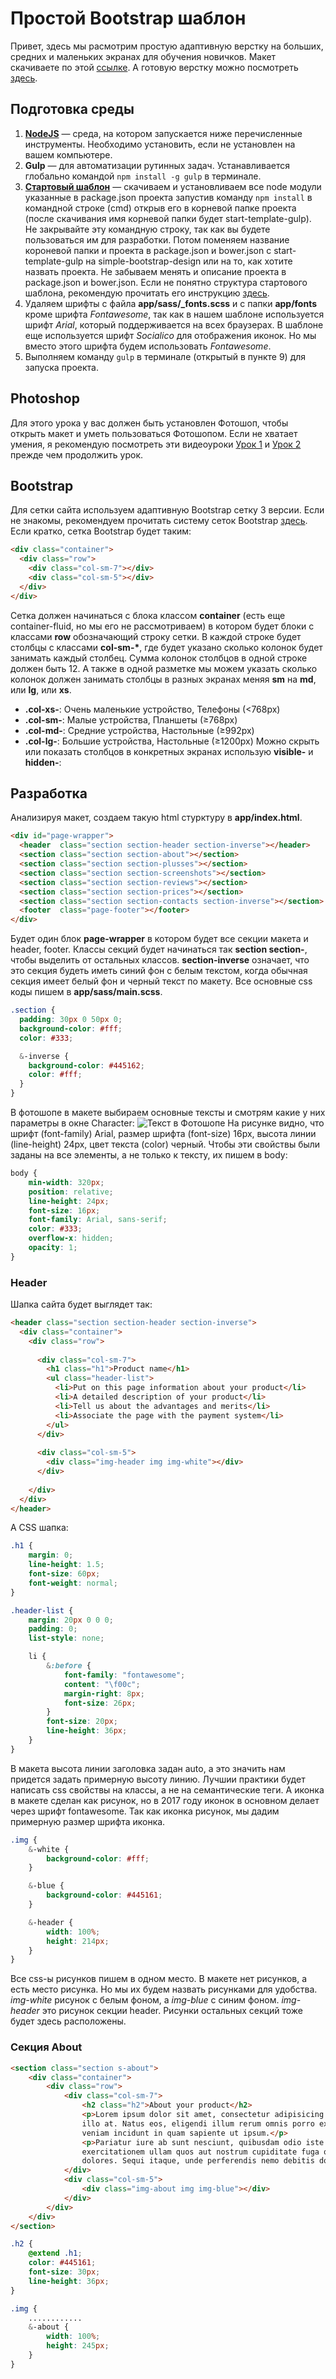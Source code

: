 # Простой Bootstrap шаблон

Привет, здесь мы расмотрим простую адаптивную верстку на больших, средних и маленьких экранах для обучения новичков. Макет скачиваете по этой [ссылке](https://github.com/nurbol-sarsenbayev/nurbol-sarsenbayev.github.io/raw/master/psd_templates/simple_bootstrap_template.psd). А готовую верстку можно посмотреть [здесь](https://nurbol-sarsenbayev.github.io/tutorials/simple-bootstrap-design/).


## Подготовка среды
1. [**NodeJS**](https://nodejs.org/en/) — среда, на котором запускается ниже перечисленные инструменты. Необходимо установить, если не установлен на вашем компьютере.
2. **Gulp** — для автоматизации рутинных задач. Устанавливается глобально командой `npm install -g gulp` в терминале.
3. [**Стартовый шаблон**](https://github.com/nurbol-sarsenbayev/start-template-gulp) — скачиваем и установливаем все node модули указанные в package.json проекта запустив команду `npm install` в командной строке (cmd) открыв его в корневой папке проекта (после скачивания имя корневой папки будет start-template-gulp). Не закрывайте эту командную строку, так как вы будете пользоваться им для разработки. Потом поменяем название короневой папки и проекта в package.json и bower.json с start-template-gulp на simple-bootstrap-design или на то, как хотите назвать проекта. Не забываем менять и описание проекта в package.json и bower.json.
Если не понятно структура стартового шаблона, рекомендую прочитать его инструкцию [здесь](https://github.com/nurbol-sarsenbayev/simple-bootstrap-design/blob/master/README.md).
4. Удаляем шрифты с файла **app/sass/\_fonts.scss** и с папки **app/fonts** кроме шрифта _Fontawesome_, так как в нашем шаблоне используется шрифт _Arial_, который поддерживается на всех браузерах. В шаблоне еще используется шрифт _Socialico_ для отображения иконок. Но мы вместо этого шрифта будем использовать _Fontawesome_. 
5. Выполняем команду `gulp` в терминале (открытый в пункте 9) для запуска проекта.


## Photoshop
Для этого урока у вас должен быть установлен Фотошоп, чтобы открыть макет и уметь пользоваться Фотошопом. Если не хватает умения, я рекомендую посмотреть эти видеоуроки [Урок 1](https://www.youtube.com/watch?v=rXjq9rnbltk&list=PLbZerpEHZ8s3cd2imWUFvG4AFBKMaBg4S) и [Урок 2](https://www.youtube.com/watch?v=nBY7JdMuvMA&index=2&list=PLbZerpEHZ8s3cd2imWUFvG4AFBKMaBg4S) прежде чем продолжить урок. 

## Bootstrap
Для сетки сайта используем адаптивную Bootstrap сетку 3 версии. Если не знакомы, рекомендуем прочитать систему сеток Bootstrap [здесь](http://bootstrap-3.ru/css.php#grid). Если кратко, сетка Bootstrap будет таким:
```html
<div class="container">
  <div class="row">
    <div class="col-sm-7"></div>
    <div class="col-sm-5"></div>    
  </div>
</div>
```
Сетка должен начинаться с блока классом **container** (есть еще container-fluid, но мы его не рассмотриваем) в котором будет блоки с классами **row** обозначающий строку сетки. В каждой строке будет столбцы с классами **col-sm-\***, где будет указано сколько колонок будет занимать каждый столбец. Сумма колонок столбцов в одной строке должен быть 12. А также в одной разметке мы можем указать сколько колонок должен занимать столбцы в разных экранах меняя **sm** на **md**, или **lg**, или **xs**. 
* **.col-xs-**: Очень маленькие устройство, Телефоны (<768px)
* **.col-sm-**: Малые устройства, Планшеты (≥768px)
* **.col-md-**: Средние устройства, Настольные (≥992px)
* **.col-lg-**: Большие устройства, Настольные (≥1200px)
Можно скрыть или показать столбцов в конкретных экранах использую **visible-** и **hidden-**:


## Разработка

Анализируя макет, создаем такую html стурктуру в **app/index.html**. 
```html
<div id="page-wrapper">
  <header  class="section section-header section-inverse"></header>
  <section class="section section-about"></section>
  <section class="section section-plusses"></section>
  <section class="section section-screenshots"></section>
  <section class="section section-reviews"></section>
  <section class="section section-prices"></section>
  <section class="section section-contacts section-inverse"></section>
  <footer  class="page-footer"></footer>
</div>
```
Будет один блок **page-wrapper** в котором будет все секции макета и header, footer. Классы секций будет начинаться так **section section-**, чтобы выделить от остальных классов. **section-inverse** означает, что это секция будеть иметь синий фон с белым текстом, когда обычная секция имеет белый фон и черный текст по макету. Все основные css коды пишем в **app/sass/main.scss**. 
```css
.section {
  padding: 30px 0 50px 0;
  background-color: #fff;
  color: #333;

  &-inverse {
    background-color: #445162;
    color: #fff;
  }
}
```
В фотошопе в макете выбираем основные тексты и смотрям какие у них параметры в окне Character:
![Текст в Фотошопе](https://nurbol-sarsenbayev.github.io/images/simple-bootstrap-design/photoshop_character.JPG)
На рисунке видно, что шрифт (font-family) Arial, размер шрифта (font-size) 16px, высота линии (line-height) 24px, цвет текста (color) черный. Чтобы эти свойствы были заданы на все элементы, а не только к тексту, их пишем в body:
```css
body {
	min-width: 320px;
	position: relative;
	line-height: 24px;
	font-size: 16px;
	font-family: Arial, sans-serif;
	color: #333;
	overflow-x: hidden;
	opacity: 1;
}
```


### Header
Шапка сайта будет выглядет так:
```html
<header class="section section-header section-inverse">
  <div class="container">
    <div class="row">
      
      <div class="col-sm-7">
        <h1 class="h1">Product name</h1>
        <ul class="header-list">
          <li>Put on this page information about your product</li>
          <li>A detailed description of your product</li>
          <li>Tell us about the advantages and merits</li>
          <li>Associate the page with the payment system</li>
        </ul>
      </div>
      
      <div class="col-sm-5">
        <div class="img-header img img-white"></div>
      </div>
    
    </div>
  </div>
</header>
```
А CSS шапка:
```css
.h1 {
	margin: 0;
	line-height: 1.5;
	font-size: 60px;
	font-weight: normal;
}

.header-list {
	margin: 20px 0 0 0;
	padding: 0;
	list-style: none;

	li {
		&:before {
			font-family: "fontawesome";
			content: "\f00c";
			margin-right: 8px;
			font-size: 26px;
		}
		font-size: 20px;
		line-height: 36px;
	}
}
```
В макета высота линии заголовка задан auto, а это значить нам придется задать примерную высоту линию. Лучшии практики будет написать css свойствы на классы, а не на семантические теги. А иконка в макете сделан как рисунок, но в 2017 году иконок в основном делает через шрифт fontawesome. Так как иконка рисунок, мы дадим примерную размер шрифта иконка. 
```scss
.img {
	&-white {
		background-color: #fff;
	}

	&-blue {
		background-color: #445161;
	}

	&-header {
		width: 100%;
		height: 214px;
	}
}
```
Все css-ы рисунков пишем в одном место. В макете нет рисунков, а есть место рисунка. Но мы их будем назвать рисунками для удобства. _img-white_ рисунок с белым фоном, а _img-blue_ с синим фоном. _img-header_ это рисунок секции header. Рисунки остальных секций тоже будет здесь расположены. 

### Секция About
```html
<section class="section s-about">
	<div class="container">
		<div class="row">
			<div class="col-sm-7">
				<h2 class="h2">About your product</h2>
				<p>Lorem ipsum dolor sit amet, consectetur adipisicing elit. Nobis facilis fuga, 
				illo at. Natus eos, eligendi illum rerum omnis porro ex, magni, explicabo 
				veniam incidunt in quam sapiente ut ipsum.</p>
				<p>Pariatur iure ab sunt nesciunt, quibusdam odio iste cumque itaque, ipsa vel 
				exercitationem ullam quos aut nostrum cupiditate fuga quaerat quam animi 
				dolores. Sequi itaque, unde perferendis nemo debitis dolor.</p>
			</div>
			<div class="col-sm-5">
				<div class="img-about img img-blue"></div>
			</div>
		</div>
	</div>
</section>
```
```scss
.h2 {
	@extend .h1;
	color: #445161;
	font-size: 30px;
	line-height: 36px;
}

.img {
	............
	&-about {
		width: 100%;
		height: 245px;
	}
}
```


